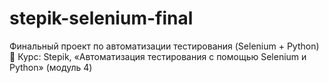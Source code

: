 # stepik-selenium-final
Финальный проект по автоматизации тестирования (Selenium + Python)  🔹 Курс: Stepik, «Автоматизация тестирования с помощью Selenium и Python» (модуль 4)
